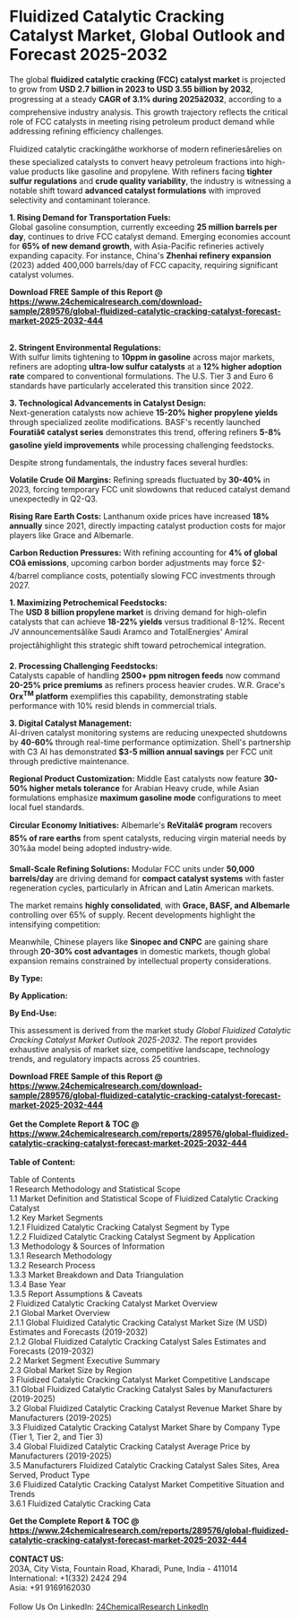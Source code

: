<h1>Fluidized Catalytic Cracking Catalyst Market, Global Outlook and Forecast 2025-2032</h1><p>The global <strong>fluidized catalytic cracking (FCC) catalyst market</strong> is projected to grow from <strong>USD 2.7 billion in 2023 to USD 3.55 billion by 2032</strong>, progressing at a steady <strong>CAGR of 3.1% during 2025â2032</strong>, according to a comprehensive industry analysis. This growth trajectory reflects the critical role of FCC catalysts in meeting rising petroleum product demand while addressing refining efficiency challenges.</p><p>Fluidized catalytic crackingâthe workhorse of modern refineriesârelies on these specialized catalysts to convert heavy petroleum fractions into high-value products like gasoline and propylene. With refiners facing <strong>tighter sulfur regulations</strong> and <strong>crude quality variability</strong>, the industry is witnessing a notable shift toward <strong>advanced catalyst formulations</strong> with improved selectivity and contaminant tolerance.</p><p><strong>1. Rising Demand for Transportation Fuels:</strong><br>
Global gasoline consumption, currently exceeding <strong>25 million barrels per day</strong>, continues to drive FCC catalyst demand. Emerging economies account for <strong>65% of new demand growth</strong>, with Asia-Pacific refineries actively expanding capacity. For instance, China's <strong>Zhenhai refinery expansion</strong> (2023) added 400,000 barrels/day of FCC capacity, requiring significant catalyst volumes.</p><div><b>Download FREE Sample of this Report @ 
            <a href="https://www.24chemicalresearch.com/download-sample/289576/global-fluidized-catalytic-cracking-catalyst-forecast-market-2025-2032-444">
            https://www.24chemicalresearch.com/download-sample/289576/global-fluidized-catalytic-cracking-catalyst-forecast-market-2025-2032-444</a></b></div><br><p><strong>2. Stringent Environmental Regulations:</strong><br>
With sulfur limits tightening to <strong>10ppm in gasoline</strong> across major markets, refiners are adopting <strong>ultra-low sulfur catalysts</strong> at a <strong>12% higher adoption rate</strong> compared to conventional formulations. The U.S. Tier 3 and Euro 6 standards have particularly accelerated this transition since 2022.</p><p><strong>3. Technological Advancements in Catalyst Design:</strong><br>
Next-generation catalysts now achieve <strong>15-20% higher propylene yields</strong> through specialized zeolite modifications. BASF's recently launched <strong>Fouratiâ¢ catalyst series</strong> demonstrates this trend, offering refiners <strong>5-8% gasoline yield improvements</strong> while processing challenging feedstocks.</p><p>Despite strong fundamentals, the industry faces several hurdles:</p><p><strong>Volatile Crude Oil Margins:</strong> Refining spreads fluctuated by <strong>30-40%</strong> in 2023, forcing temporary FCC unit slowdowns that reduced catalyst demand unexpectedly in Q2-Q3.</p><p><strong>Rising Rare Earth Costs:</strong> Lanthanum oxide prices have increased <strong>18% annually</strong> since 2021, directly impacting catalyst production costs for major players like Grace and Albemarle.</p><p><strong>Carbon Reduction Pressures:</strong> With refining accounting for <strong>4% of global COâ emissions</strong>, upcoming carbon border adjustments may force $2-4/barrel compliance costs, potentially slowing FCC investments through 2027.</p><p><strong>1. Maximizing Petrochemical Feedstocks:</strong><br>
The <strong>USD 8 billion propylene market</strong> is driving demand for high-olefin catalysts that can achieve <strong>18-22% yields</strong> versus traditional 8-12%. Recent JV announcementsâlike Saudi Aramco and TotalEnergies' Amiral projectâhighlight this strategic shift toward petrochemical integration.</p><p><strong>2. Processing Challenging Feedstocks:</strong><br>
Catalysts capable of handling <strong>2500+ ppm nitrogen feeds</strong> now command <strong>20-25% price premiums</strong> as refiners process heavier crudes. W.R. Grace's <strong>Orx<sup>TM</sup> platform</strong> exemplifies this capability, demonstrating stable performance with 10% resid blends in commercial trials.</p><p><strong>3. Digital Catalyst Management:</strong><br>
AI-driven catalyst monitoring systems are reducing unexpected shutdowns by <strong>40-60%</strong> through real-time performance optimization. Shell's partnership with C3 AI has demonstrated <strong>$3-5 million annual savings</strong> per FCC unit through predictive maintenance.</p><p><strong>Regional Product Customization:</strong> Middle East catalysts now feature <strong>30-50% higher metals tolerance</strong> for Arabian Heavy crude, while Asian formulations emphasize <strong>maximum gasoline mode</strong> configurations to meet local fuel standards.</p><p><strong>Circular Economy Initiatives:</strong> Albemarle's <strong>ReVitalâ¢ program</strong> recovers <strong>85% of rare earths</strong> from spent catalysts, reducing virgin material needs by 30%âa model being adopted industry-wide.</p><p><strong>Small-Scale Refining Solutions:</strong> Modular FCC units under <strong>50,000 barrels/day</strong> are driving demand for <strong>compact catalyst systems</strong> with faster regeneration cycles, particularly in African and Latin American markets.</p><p>The market remains <strong>highly consolidated</strong>, with <strong>Grace, BASF, and Albemarle</strong> controlling over 65% of supply. Recent developments highlight the intensifying competition:</p><p>Meanwhile, Chinese players like <strong>Sinopec and CNPC</strong> are gaining share through <strong>20-30% cost advantages</strong> in domestic markets, though global expansion remains constrained by intellectual property considerations.</p><p><strong>By Type:</strong></p><p><strong>By Application:</strong></p><p><strong>By End-Use:</strong></p><p>This assessment is derived from the market study <em>Global Fluidized Catalytic Cracking Catalyst Market Outlook 2025-2032</em>. The report provides exhaustive analysis of market size, competitive landscape, technology trends, and regulatory impacts across 25 countries.</p><div><b>Download FREE Sample of this Report @ 
            <a href="https://www.24chemicalresearch.com/download-sample/289576/global-fluidized-catalytic-cracking-catalyst-forecast-market-2025-2032-444">
            https://www.24chemicalresearch.com/download-sample/289576/global-fluidized-catalytic-cracking-catalyst-forecast-market-2025-2032-444</a></b></div><br><div><b>Get the Complete Report & TOC @ 
            <a href="https://www.24chemicalresearch.com/reports/289576/global-fluidized-catalytic-cracking-catalyst-forecast-market-2025-2032-444">
            https://www.24chemicalresearch.com/reports/289576/global-fluidized-catalytic-cracking-catalyst-forecast-market-2025-2032-444</a></b></div><br>
            <b>Table of Content:</b><p>Table of Contents<br />
1 Research Methodology and Statistical Scope<br />
1.1 Market Definition and Statistical Scope of Fluidized Catalytic Cracking Catalyst<br />
1.2 Key Market Segments<br />
1.2.1 Fluidized Catalytic Cracking Catalyst Segment by Type<br />
1.2.2 Fluidized Catalytic Cracking Catalyst Segment by Application<br />
1.3 Methodology & Sources of Information<br />
1.3.1 Research Methodology<br />
1.3.2 Research Process<br />
1.3.3 Market Breakdown and Data Triangulation<br />
1.3.4 Base Year<br />
1.3.5 Report Assumptions & Caveats<br />
2 Fluidized Catalytic Cracking Catalyst Market Overview<br />
2.1 Global Market Overview<br />
2.1.1 Global Fluidized Catalytic Cracking Catalyst Market Size (M USD) Estimates and Forecasts (2019-2032)<br />
2.1.2 Global Fluidized Catalytic Cracking Catalyst Sales Estimates and Forecasts (2019-2032)<br />
2.2 Market Segment Executive Summary<br />
2.3 Global Market Size by Region<br />
3 Fluidized Catalytic Cracking Catalyst Market Competitive Landscape<br />
3.1 Global Fluidized Catalytic Cracking Catalyst Sales by Manufacturers (2019-2025)<br />
3.2 Global Fluidized Catalytic Cracking Catalyst Revenue Market Share by Manufacturers (2019-2025)<br />
3.3 Fluidized Catalytic Cracking Catalyst Market Share by Company Type (Tier 1, Tier 2, and Tier 3)<br />
3.4 Global Fluidized Catalytic Cracking Catalyst Average Price by Manufacturers (2019-2025)<br />
3.5 Manufacturers Fluidized Catalytic Cracking Catalyst Sales Sites, Area Served, Product Type<br />
3.6 Fluidized Catalytic Cracking Catalyst Market Competitive Situation and Trends<br />
3.6.1 Fluidized Catalytic Cracking Cata</p><div><b>Get the Complete Report & TOC @ 
            <a href="https://www.24chemicalresearch.com/reports/289576/global-fluidized-catalytic-cracking-catalyst-forecast-market-2025-2032-444">
            https://www.24chemicalresearch.com/reports/289576/global-fluidized-catalytic-cracking-catalyst-forecast-market-2025-2032-444</a></b></div><br><b>CONTACT US:</b><br>
            203A, City Vista, Fountain Road, Kharadi, Pune, India - 411014<br>
            International: +1(332) 2424 294<br>
            Asia: +91 9169162030 <br><br>
            Follow Us On LinkedIn: <a href="https://www.linkedin.com/company/24chemicalresearch/">24ChemicalResearch LinkedIn</a>